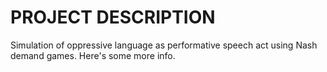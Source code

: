 # PROJECT DESCRIPTION

Simulation of oppressive language as performative speech act using Nash demand games.
Here's some more info.
